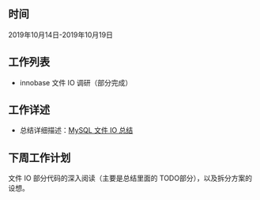 ## 时间
2019年10月14日-2019年10月19日

## 工作列表
+ innobase 文件 IO 调研（部分完成）


## 工作详述
+ 总结详细描述：[MySQL 文件 IO 总结](http://note.youdao.com/noteshare?id=ac4363cfdb2eb32f8aeb0b8688001950&sub=65112B2DFDFC4FE2B14C63A8E2E340FD)

## 下周工作计划
文件 IO 部分代码的深入阅读（主要是总结里面的 TODO部分），以及拆分方案的设想。